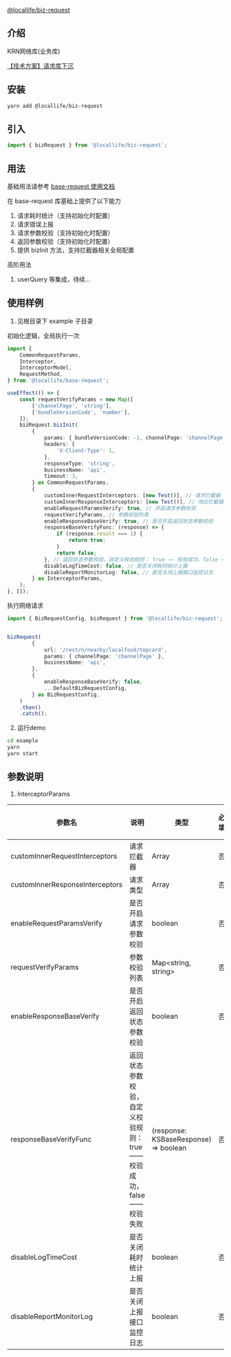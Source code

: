 

[@locallife/biz-request](https://git.corp.kuaishou.com/localkrn/locallife/biz-request)

## 介绍
KRN网络库(业务库)

[【技术方案】请求库下沉](https://docs.corp.kuaishou.com/k/home/VDqa-GtBR9Qc/fcAATKrTxQAnuEkBoJ8ZveWQQ)

## 安装

```sh
yarn add @locallife/biz-request
```

## 引入

```typescript
import { bizRequest } from '@locallife/biz-request';
```

## 用法

基础用法请参考 [base-request 使用文档](https://docs.corp.kuaishou.com/k/home/VT8iQORttiVk/fcAAEGWivBjBHdPP4mhRR0cO_)

在 base-request 库基础上提供了以下能力
1. 请求耗时统计（支持初始化时配置）
2. 请求错误上报
3. 请求参数校验（支持初始化时配置）
4. 返回参数校验（支持初始化时配置）
5. 提供 bizInit 方法，支持拦截器相关全局配置

高阶用法
1. userQuery 等集成，待续...

## 使用样例

1. 见根目录下 example 子目录

初始化逻辑，全局执行一次

```typescript
import {
    CommonRequestParams,
    Interceptor,
    InterceptorModel,
    RequestMethod,
} from '@locallife/base-request';

useEffect(() => {
    const requestVerifyParams = new Map([
        ['channelPage', 'string'],
        ['bundleVersionCode', 'number'],
    ]);
    bizRequest.bizInit(
        {
            params: { bundleVersionCode: -1, channelPage: 'channelPage' },
            headers: {
                'X-Client-Type': 1,
            },
            responseType: 'string',
            businessName: 'api',
            timeout: 3,
        } as CommonRequestParams,
        {
            customInnerRequestInterceptors: [new Test()], // 请求拦截器
            customInnerResponseInterceptors: [new Test()], // 响应拦截器，eg：自定义错误处理逻辑、登录状态失效逻辑
            enableRequestParamsVerify: true, // 开启请求参数校验
            requestVerifyParams, // 参数校验列表
            enableResponseBaseVerify: true, // 是否开启返回状态参数校验
            responseBaseVerifyFunc: (response) => {
                if (response.result === 1) {
                    return true;
                }
                return false;
            }, // 返回状态参数校验，自定义校验规则： true —— 校验成功，false —— 校验失败
            disableLogTimeCost: false, // 是否关闭耗时统计上报
            disableReportMonitorLog: false, // 是否关闭上报接口监控日志
        } as InterceptorParams,
    );
}, []);
```

执行网络请求

```typescript
import { BizRequestConfig, bizRequest } from '@locallife/biz-request';


bizRequest(
        {
            url: '/rest/n/nearby/localfood/topcard',
            params: { channelPage: 'channelPage' },
            businessName: 'api',
        },
        {
            enableResponseBaseVerify: false,
            ...DefaultBizRequestConfig,
        } as BizRequestConfig,
    )
    .then()
    .catch();
```

2. 运行demo

```sh
cd example
yarn
yarn start
```

## 参数说明

1. InterceptorParams

|参数名	| 说明	                                           | 类型	       |必填	| 默认值 |
| ----------- |-----------------------------------------------|-----------| ----------- |-----|
|customInnerRequestInterceptors	| 请求拦截器 | Array<Interceptor>	   |否	| -   |
|customInnerResponseInterceptors	| 请求类型   | Array<Interceptor>	   |否	| -   |
|enableRequestParamsVerify| 	是否开启请求参数校验 | boolean	   |否	| -   |
|requestVerifyParams	| 参数校验列表 | Map<string, string>	   |否	| -   |
|enableResponseBaseVerify| 	是否开启返回状态参数校验	| boolean	   |否	| -   |
|responseBaseVerifyFunc	| 返回状态参数校验，自定义校验规则： true —— 校验成功，false —— 校验失败	 | (response: KSBaseResponse) => boolean	 |否| 	-  |
|disableLogTimeCost	| 是否关闭耗时统计上报	 | boolean	  |否	| -   |
|disableReportMonitorLog	| 是否关闭上报接口监控日志	 | boolean	  |否	| -   |
